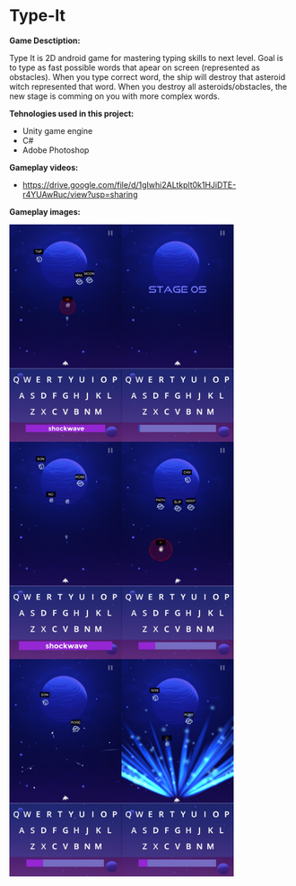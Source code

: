 # Type-It


<b>Game Desctiption:</b>

Type It is 2D android game for mastering typing skills to next level. Goal is to type as fast possible words that apear on screen (represented as obstacles). When you type correct word, the ship will destroy that asteroid witch represented that word.
When you destroy all asteroids/obstacles, the new stage is comming on you with more complex words.

<b>Tehnologies used in this project:</b>

 - Unity game engine
 - C#
 - Adobe Photoshop

<b>Gameplay videos:</b>
  - https://drive.google.com/file/d/1gIwhi2ALtkplt0k1HJiDTE-r4YUAwRuc/view?usp=sharing

<b>Gameplay images:</b>
  
<p align="center">
<img align="left" width="200" height="387" src="GameScreenshots/sc_01.jpg">
<img align="left" width="200" height="387" src="GameScreenshots/sc_02.jpg">
<img align="left" width="200" height="387" src="GameScreenshots/sc_03.jpg">
</p>

<p align="center">
<img align="left" width="200" height="387" src="GameScreenshots/sc_04.jpg">
<img align="left" width="200" height="387" src="GameScreenshots/sc_05.jpg">
<img align="left" width="200" height="387" src="GameScreenshots/sc_06.jpg">
</p>

